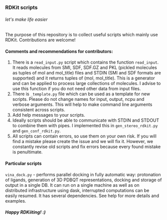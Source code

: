 ### RDKit scripts
###### let's make life easier

The purpose of this repository is to collect useful scripts which mainly use RDKit. Contributions are welcome!

#### Comments and recommendations for contributors:
1. There is a `read_input.py` script which contains the function `read_input`. It reads molecules from SMI, SDF, SDF.GZ and PKL (pickled molecules as tuples of mol and mol_title) files and STDIN (SMI and SDF formats are supported) and it returns tuples of (mol, mol_title). This is a generator and can be applied to process large collections of molecules. I advise to use this function if you do not need other data from input files.
2. There is `_template.py` file which can be used as a template for new scripts. Please do not change names for input, output, ncpu and verbose arguments. This will help to make command line arguments consistent across scripts.
3. Add help messages to your scripts.
4. Ideally scripts should be able to communicate with STDIN and STDOUT to combine them with pipes. I implemented this in `gen_stereo_rdkit.py` and `gen_conf_rdkit.py`.
5. All scripts can contain errors, so use them on your own risk. If you will find a mistake please create the issue and we will fix it. However, we constantly revise old scripts and fix errors because every found mistake is penultimate.

#### Particular scripts

`vina_dock.py` - performs parallel docking in fully automatic way: protonation of ligands, generation of 3D PDBQT representations, docking and storage of output in a single DB. It can run on a single machine as well as on distributed infrastructure using dask, interrupted computations can be easily resumed. It has several dependencies. See help for more details and examples.

##### Happy RDKiiting! :)
